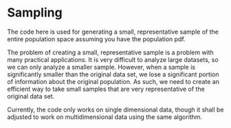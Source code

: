 # Sampling
The code here is used for generating a small, representative sample of the entire population space assuming you have the population pdf.

The problem of creating a small, representative sample is a problem with many practical applications. It is very difficult to analyze large datasets, so we can only analyze a smaller sample. However, when a sample is significantly smaller than the original data set, we lose a significant portion of information about the original population. As such, we need to create an efficient way to take small samples that are very representative of the original data set.

Currently, the code only works on single dimensional data, though it shall be adjusted to work on multidimensional data using the same algorithm.
